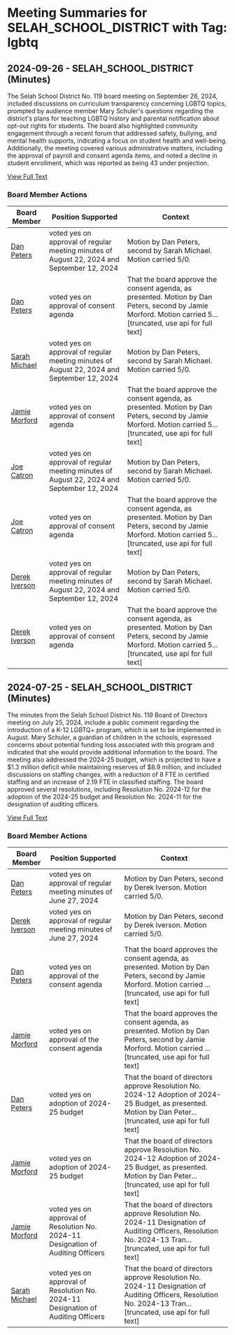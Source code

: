 # Meeting Summaries for SELAH_SCHOOL_DISTRICT with Tag: lgbtq

## 2024-09-26 - SELAH_SCHOOL_DISTRICT (Minutes)

The Selah School District No. 119 board meeting on September 26, 2024, included discussions on curriculum transparency concerning LGBTQ topics, prompted by audience member Mary Schuler's questions regarding the district's plans for teaching LGBTQ history and parental notification about opt-out rights for students. The board also highlighted community engagement through a recent forum that addressed safety, bullying, and mental health supports, indicating a focus on student health and well-being. Additionally, the meeting covered various administrative matters, including the approval of payroll and consent agenda items, and noted a decline in student enrollment, which was reported as being 43 under projection.

[View Full Text](https://raw.githubusercontent.com/VoronoiPerspectives/WashingtonStateSchoolBoardExplorer/refs/heads/main/data/countries/usa/states/wa/counties/yakima/school_boards/selah_school_district/2024/2024-09-26-minutes.txt)

### Board Member Actions

| Board Member | Position Supported | Context |
|--------------|--------------------|---------|
| [Dan Peters](board_member_360.md) | voted yes on approval of regular meeting minutes of August 22, 2024 and September 12, 2024 | Motion by Dan Peters, second by Sarah Michael. Motion carried 5/0. |
| [Dan Peters](board_member_360.md) | voted yes on approval of consent agenda | That the board approve the consent agenda, as presented. Motion by Dan Peters, second by Jamie Morford. Motion carried 5...[truncated, use api for full text] |
| [Sarah Michael](board_member_358.md) | voted yes on approval of regular meeting minutes of August 22, 2024 and September 12, 2024 | Motion by Dan Peters, second by Sarah Michael. Motion carried 5/0. |
| [Jamie Morford](board_member_359.md) | voted yes on approval of consent agenda | That the board approve the consent agenda, as presented. Motion by Dan Peters, second by Jamie Morford. Motion carried 5...[truncated, use api for full text] |
| [Joe Catron](board_member_361.md) | voted yes on approval of regular meeting minutes of August 22, 2024 and September 12, 2024 | Motion by Dan Peters, second by Sarah Michael. Motion carried 5/0. |
| [Joe Catron](board_member_361.md) | voted yes on approval of consent agenda | That the board approve the consent agenda, as presented. Motion by Dan Peters, second by Jamie Morford. Motion carried 5...[truncated, use api for full text] |
| [Derek Iverson](board_member_357.md) | voted yes on approval of regular meeting minutes of August 22, 2024 and September 12, 2024 | Motion by Dan Peters, second by Sarah Michael. Motion carried 5/0. |
| [Derek Iverson](board_member_357.md) | voted yes on approval of consent agenda | That the board approve the consent agenda, as presented. Motion by Dan Peters, second by Jamie Morford. Motion carried 5...[truncated, use api for full text] |

## 2024-07-25 - SELAH_SCHOOL_DISTRICT (Minutes)

The minutes from the Selah School District No. 119 Board of Directors meeting on July 25, 2024, include a public comment regarding the introduction of a K-12 LGBTQ+ program, which is set to be implemented in August. Mary Schuler, a guardian of children in the schools, expressed concerns about potential funding loss associated with this program and indicated that she would provide additional information to the board. The meeting also addressed the 2024-25 budget, which is projected to have a $1.3 million deficit while maintaining reserves of $8.9 million, and included discussions on staffing changes, with a reduction of 8 FTE in certified staffing and an increase of 2.19 FTE in classified staffing. The board approved several resolutions, including Resolution No. 2024-12 for the adoption of the 2024-25 budget and Resolution No. 2024-11 for the designation of auditing officers.

[View Full Text](https://raw.githubusercontent.com/VoronoiPerspectives/WashingtonStateSchoolBoardExplorer/refs/heads/main/data/countries/usa/states/wa/counties/yakima/school_boards/selah_school_district/2024/2024-07-25-minutes.txt)

### Board Member Actions

| Board Member | Position Supported | Context |
|--------------|--------------------|---------|
| [Dan Peters](board_member_360.md) | voted yes on approval of regular meeting minutes of June 27, 2024 | Motion by Dan Peters, second by Derek Iverson. Motion carried 5/0. |
| [Derek Iverson](board_member_357.md) | voted yes on approval of regular meeting minutes of June 27, 2024 | Motion by Dan Peters, second by Derek Iverson. Motion carried 5/0. |
| [Dan Peters](board_member_360.md) | voted yes on approval of the consent agenda | That the board approves the consent agenda, as presented. Motion by Dan Peters, second by Jamie Morford. Motion carried ...[truncated, use api for full text] |
| [Jamie Morford](board_member_359.md) | voted yes on approval of the consent agenda | That the board approves the consent agenda, as presented. Motion by Dan Peters, second by Jamie Morford. Motion carried ...[truncated, use api for full text] |
| [Dan Peters](board_member_360.md) | voted yes on adoption of 2024-25 budget | That the board of directors approve Resolution No. 2024-12 Adoption of 2024-25 Budget, as presented. Motion by Dan Peter...[truncated, use api for full text] |
| [Jamie Morford](board_member_359.md) | voted yes on adoption of 2024-25 budget | That the board of directors approve Resolution No. 2024-12 Adoption of 2024-25 Budget, as presented. Motion by Dan Peter...[truncated, use api for full text] |
| [Jamie Morford](board_member_359.md) | voted yes on approval of Resolution No. 2024-11 Designation of Auditing Officers | That the board of directors approve Resolution No. 2024-11 Designation of Auditing Officers, Resolution No. 2024-13 Tran...[truncated, use api for full text] |
| [Sarah Michael](board_member_358.md) | voted yes on approval of Resolution No. 2024-11 Designation of Auditing Officers | That the board of directors approve Resolution No. 2024-11 Designation of Auditing Officers, Resolution No. 2024-13 Tran...[truncated, use api for full text] |

